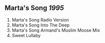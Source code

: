## Marta's Song *1995*

1. Marta's Song Radio Version
2. Marta's Song Into The Deep
3. Marta's Song Armand's Muslim Moose Mix
4. Sweet Lullaby
